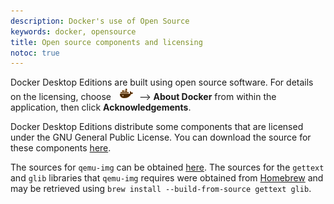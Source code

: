 ```yaml
---
description: Docker's use of Open Source
keywords: docker, opensource
title: Open source components and licensing
notoc: true
---
```


Docker Desktop Editions are built using open source software. For
details on the licensing, choose <img src="../images/whale-x.png"> -->
**About Docker** from within the application, then click
**Acknowledgements**.

Docker Desktop Editions distribute some components that are licensed under the
GNU General Public License. You can download the source for these components
[here](https://download.docker.com/opensource/License.tar.gz).

The sources for `qemu-img` can be obtained
[here](http://wiki.qemu-project.org/download/qemu-2.4.1.tar.bz2). The sources
for the `gettext` and `glib` libraries that `qemu-img` requires were obtained
from [Homebrew](https://brew.sh) and may be retrieved using `brew install
--build-from-source gettext glib`.

